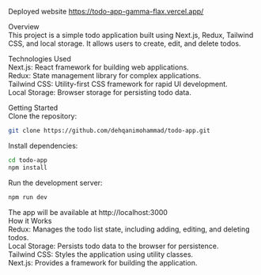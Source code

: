 Deployed website 
https://todo-app-gamma-flax.vercel.app/

Overview<br />
This project is a simple todo application built using Next.js, Redux, Tailwind CSS, and local storage. It allows users to create, edit, and delete todos. <br />

Technologies Used<br />
Next.js: React framework for building web applications.<br />
Redux: State management library for complex applications.<br />
Tailwind CSS: Utility-first CSS framework for rapid UI development.<br />
Local Storage: Browser storage for persisting todo data.<br />

Getting Started<br />
Clone the repository:<br />

```Bash
git clone https://github.com/dehqanimohammad/todo-app.git
```

Install dependencies:<br />

```Bash
cd todo-app
npm install
```

Run the development server:<br />

```Bash
npm run dev
```

The app will be available at http://localhost:3000<br />
How it Works<br />
Redux: Manages the todo list state, including adding, editing, and deleting todos.<br />
Local Storage: Persists todo data to the browser for persistence.<br />
Tailwind CSS: Styles the application using utility classes.<br />
Next.js: Provides a framework for building the application.<br />
